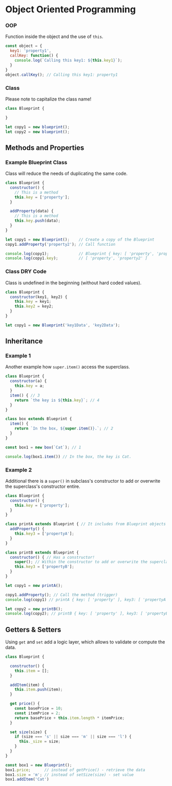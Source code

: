 # Object Oriented Programming
### OOP
Function inside the object and the use of `this`.
```javascript
const object = {
  key1: 'property1',
  callKey: function() {
    console.log(`Calling this key1: ${this.key1}`);
  }
}
object.callKey(); // Calling this key1: property1
```

### Class
Please note to capitalize the class name!
```javascript
class Blueprint {

}

let copy1 = new blueprint();
let copy2 = new blueprint();
```

## Methods and Properties
### Example Blueprint Class
Class will reduce the needs of duplicating the same code.
```javascript
class Blueprint {
  constructor() {
    // This is a method
    this.key = ['property'];
  }

  addProperty(data) {
    // This is a method
    this.key.push(data);
  }
}

let copy1 = new Blueprint();    // Create a copy of the Blueprint
copy1.addProperty('property2'); // Call function

console.log(copy1);             // Blueprint { key: [ 'property', 'property2' ] }
console.log(copy1.key);         // [ 'property', 'property2' ]
```

### Class DRY Code
Class is undefined in the beginning (without hard coded values).
```javascript
class Blueprint {
  constructor(key1, key2) {
    this.key = key1;
    this.key2 = key2;
  }
}

let copy1 = new Blueprint('key1Data', 'key2Data');    
```

## Inheritance
### Example 1
Another example how `super.item()` access the superclass.
```javascript
class Blueprint {
  constructor(a) {
    this.key = a;
  }
  item() { // 3
    return `the key is ${this.key}`; // 4
  }
}

class box extends Blueprint {
  item() {
    return `In the box, ${super.item()}.`; // 2
  }
}

const box1 = new box(`Cat`); // 1

console.log(box1.item()) // In the box, the key is Cat.
```

### Example 2
Additional there is a `super()` in subclass's constructor to add or overwrite the superclass's constructor entire.
```javascript
class Blueprint {
  constructor() {
    this.key = ['property'];
  }
}

class printA extends Blueprint { // It includes from Blueprint objects
  addProperty() {
    this.key3 = ['propertyA'];
  }
}

class printB extends Blueprint {
  constructor() { // Has a constructor!
    super(); // Within the constructor to add or overwrite the superclass
    this.key3 = ['propertyB'];
  }
}

let copy1 = new printA();

copy1.addProperty(); // Call the method (trigger)
console.log(copy1) // printA { key: [ 'property' ], key3: [ 'propertyA' ] }

let copy2 = new printB();
console.log(copy2); // printB { key: [ 'property' ], key3: [ 'propertyB' ]
```

## Getters & Setters
Using `get` and `set` add a logic layer, which allows to validate or compute the data.
```javascript
class Blueprint {

  constructor() {
    this.item = [];
  }

  addItem(item) {
    this.item.push(item);
  }

  get price() {
    const basePrice = 10;
    const itemPrice = 2;
    return basePrice + this.item.length * itemPrice;
  }

  set size(size) {
    if (size === 's' || size === 'm' || size === 'l') {
      this._size = size;
    }
  }
}

const box1 = new Blueprint();
box1.price;      // instead of getPrice() - retrieve the data
box1.size = 'm'; // instead of setSize(size) - set value
box1.addItem('Cat')
```